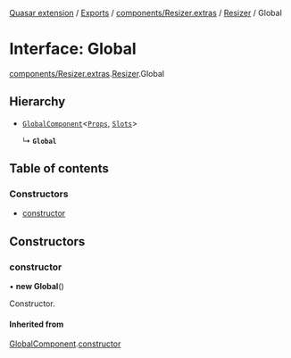 [Quasar extension](../index.md) / [Exports](../modules.md) / [components/Resizer.extras](../modules/components_Resizer_extras.md) / [Resizer](../modules/components_Resizer_extras.Resizer.md) / Global

# Interface: Global

[components/Resizer.extras](../modules/components_Resizer_extras.md).[Resizer](../modules/components_Resizer_extras.Resizer.md).Global

## Hierarchy

- [`GlobalComponent`](components_api_misc.GlobalComponent.md)<[`Props`](components_Resizer_extras.Resizer.Props.md), [`Slots`](components_Resizer_extras.Resizer.Slots.md)\>

  ↳ **`Global`**

## Table of contents

### Constructors

- [constructor](components_Resizer_extras.Resizer.Global.md#constructor)

## Constructors

### constructor

• **new Global**()

Constructor.

#### Inherited from

[GlobalComponent](components_api_misc.GlobalComponent.md).[constructor](components_api_misc.GlobalComponent.md#constructor)
